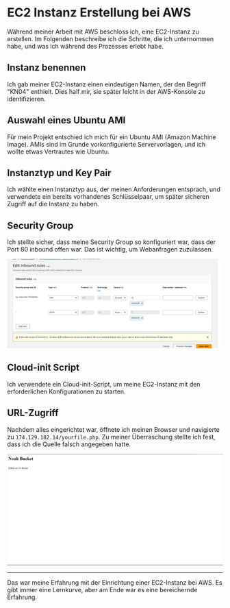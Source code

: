 # EC2 Instanz Erstellung bei AWS

Während meiner Arbeit mit AWS beschloss ich, eine EC2-Instanz zu erstellen. Im Folgenden beschreibe ich die Schritte, die ich unternommen habe, und was ich während des Prozesses erlebt habe.

## Instanz benennen

Ich gab meiner EC2-Instanz einen eindeutigen Namen, der den Begriff "KN04" enthielt. Dies half mir, sie später leicht in der AWS-Konsole zu identifizieren.

## Auswahl eines Ubuntu AMI

Für mein Projekt entschied ich mich für ein Ubuntu AMI (Amazon Machine Image). AMIs sind im Grunde vorkonfigurierte Servervorlagen, und ich wollte etwas Vertrautes wie Ubuntu.

## Instanztyp und Key Pair

Ich wählte einen Instanztyp aus, der meinen Anforderungen entsprach, und verwendete ein bereits vorhandenes Schlüsselpaar, um später sicheren Zugriff auf die Instanz zu haben.

## Security Group

Ich stellte sicher, dass meine Security Group so konfiguriert war, dass der Port 80 inbound offen war. Das ist wichtig, um Webanfragen zuzulassen.

![Inbound Regel](image-2.png)

## Cloud-init Script

Ich verwendete ein Cloud-init-Script, um meine EC2-Instanz mit den erforderlichen Konfigurationen zu starten.

## URL-Zugriff

Nachdem alles eingerichtet war, öffnete ich meinen Browser und navigierte zu `174.129.182.14/yourfile.php`. Zu meiner Überraschung stellte ich fest, dass ich die Quelle falsch angegeben hatte.

![Meine Seite](image-3.png)

---

Das war meine Erfahrung mit der Einrichtung einer EC2-Instanz bei AWS. Es gibt immer eine Lernkurve, aber am Ende war es eine bereichernde Erfahrung.
